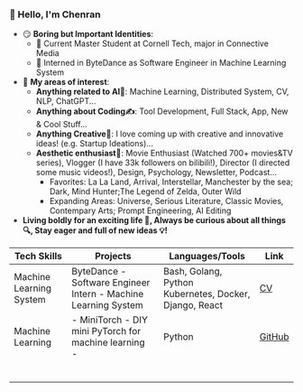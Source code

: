 ### 👋 Hello, I'm Chenran

- 😏 **Boring but Important Identities**: 
  - 🤖 Current Master Student at Cornell Tech, major in Connective Media
  - 🎃 Interned in ByteDance as Software Engineer in Machine Learning System
- 🔭 **My areas of interest**: 
  - **Anything related to AI🐣**: Machine Learning, Distributed System, CV, NLP, ChatGPT...
  - **Anything about Coding✍️**: Tool Development, Full Stack, App, New & Cool Stuff...
  - **Anything Creative🤯**: I love coming up with creative and innovative ideas! (e.g. Startup Ideations)...
  - **Aesthetic enthusiast🥳**: Movie Enthusiast (Watched 700+ movies&TV series), Vlogger (I have 33k followers on bilibili!), Director (I directed some music videos!), Design, Psychology, Newsletter, Podcast...
    - Favorites: La La Land, Arrival, Interstellar, Manchester by the sea; Dark, Mind Hunter;The Legend of Zelda, Outer Wild
    - Expanding Areas: Universe, Serious Literature, Classic Movies, Contempary Arts; Prompt Engineering, AI Editing
- **Living boldly for an exciting life 🎢, Always be curious about all things 🔍, Stay eager and full of new ideas 💡!** 



| Tech Skills             | Projects                                                     | Languages/Tools                                             | Link                                                         |
| ----------------------- | ------------------------------------------------------------ | ----------------------------------------------------------- | ------------------------------------------------------------ |
| Machine Learning System | ByteDance - Software Engineer Intern - Machine Learning System | Bash, Golang, Python<br />Kubernetes, Docker, Django, React | [CV](https://drive.google.com/file/d/1SUYOn6wm2ZjuvwcZZP_Ou62qpJIAVlxp/view?usp=sharing) |
| Machine Learning        | - MiniTorch - DIY mini PyTorch for machine learning<br />-   | Python                                                      | [GitHub](https://github.com/Cornell-Tech-ML/minitorch-chenran) |
|                         |                                                              |                                                             |                                                              |
|                         |                                                              |                                                             |                                                              |
|                         |                                                              |                                                             |                                                              |
|                         |                                                              |                                                             |                                                              |
|                         |                                                              |                                                             |                                                              |
|                         |                                                              |                                                             |                                                              |



